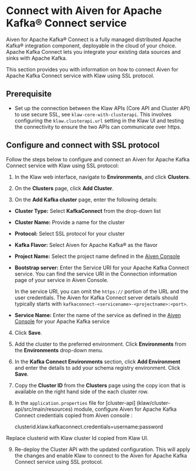 # Connect with Aiven for Apache Kafka® Connect service

Aiven for Apache Kafka® Connect is a fully managed distributed Apache
Kafka® integration component, deployable in the cloud of your choice.
Apache Kafka Connect lets you integrate your existing data sources and
sinks with Apache Kafka.

This section provides you with information on how to connect Aiven for
Apache Kafka Connect service with Klaw using SSL protocol.

## Prerequisite

-   Set up the connection between the Klaw APIs (Core API and Cluster
    API) to use secure SSL, see
    `klaw-core-with-clusterapi`. This
    involves configuring the `klaw.clusterapi.url` setting in the Klaw
    UI and testing the connectivity to ensure the two APIs can
    communicate over https.

## Configure and connect with SSL protocol

Follow the steps below to configure and connect an Aiven for Apache
Kafka Connect service with Klaw using SSL protocol:

1.  In the Klaw web interface, navigate to **Environments**, and click
    **Clusters**.
2.  On the **Clusters** page, click **Add Cluster**.

3.  On the **Add Kafka cluster** page, enter the following details:

-   **Cluster Type:** Select **KafkaConnect** from the drop-down list

-   **Cluster Name:** Provide a name for the cluster

-   **Protocol:** Select SSL protocol for your cluster

-   **Kafka Flavor:** Select Aiven for Apache Kafka® as the flavor

-   **Project Name:** Select the project name defined in the [Aiven
    Console](https://console.aiven.io/)

-   **Bootstrap server:** Enter the Service URI for your Apache Kafka
    Connect service. You can find the service URI in the Connection
    information page of your service in Aiven Console.


    In the service URI, you can omit the `https://` portion of the URL
    and the user credentials. The Aiven for Kafka Connect server
    details should typically starts with
    `kafkaconnect-<servicename>-<projectname>:<port>`.


- **Service Name:** Enter the name of the service as defined in the
[Aiven Console](https://console.aiven.io/) for your Apache Kafka service


4. Click **Save**. 

5. Add the cluster to the preferred environment.
Click **Environments** from the **Environments** drop-down menu. 

6. In the **Kafka Connect Environments** section, click **Add Environment**
and enter the details to add your schema registry environment. Click
**Save**.

7. Copy the **Cluster ID** from the **Clusters** page using
the copy icon that is available on the right hand side of the each
cluster row. 

8. In the `application.properties` file for
[cluster-api] (klaw/cluster-api/src/main/resources) module,
configure Aiven for Apache Kafka Connect credentials copied from Aiven
console :

    clusterid.klaw.kafkaconnect.credentials=username:password

Replace clusterid with Klaw cluster Id copied from Klaw UI.

9.  Re-deploy the Cluster API with the updated configuration. This will
    apply the changes and enable Klaw to connect to the Aiven for Apache
    Kafka Connect service using SSL protocol.
